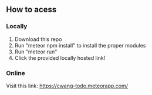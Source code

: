 ## How to acess
### Locally
1. Download this repo
2. Run "meteor npm install" to install the proper modules
3. Run "meteor run"
4. Click the provided locally hosted link!

### Online
Visit this link: https://cwang-todo.meteorapp.com/